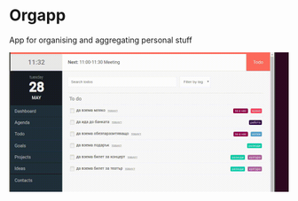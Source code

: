 # Orgapp

App for organising and aggregating personal stuff

![orgapp demo][orgapp]

[orgapp]: https://github.com/kr3at0/orgapp/blob/master/demo/orgapp-4.gif


